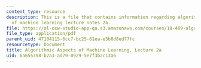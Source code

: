 ```yaml
---
content_type: resource
description: This is a file that contains information regarding algorithmic aspects
  of machine learning lecture notes 2a.
file: https://ol-ocw-studio-app-qa.s3.amazonaws.com/courses/18-409-algorithmic-aspects-of-machine-learning-spring-2015/6a655398b2a3ad7909295e7f3b2c13a6_MIT18_409S15_lec2a.pdf
file_type: application/pdf
parent_uid: 47104115-6cc7-bc25-61ea-e5b8d8ed77fc
resourcetype: Document
title: Algorithmic Aspects of Machine Learning, Lecture 2a
uid: 6a655398-b2a3-ad79-0929-5e7f3b2c13a6
---
```

